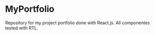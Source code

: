 # MyPortfolio
Repository for my project portfolio done with React.js. All componentes tested with RTL. 
